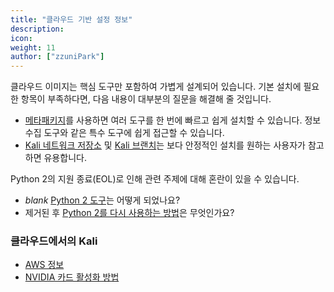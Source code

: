 ```yaml
---
title: "클라우드 기반 설정 정보"
description:
icon:
weight: 11
author: ["zzuniPark"]
---
```


클라우드 이미지는 핵심 도구만 포함하여 가볍게 설계되어 있습니다. 기본 설치에 필요한 항목이 부족하다면, 다음 내용이 대부분의 질문을 해결해 줄 것입니다.

-   [메타패키지](/docs/general-use/metapackages/)를 사용하면 여러 도구를 한 번에 빠르고 쉽게 설치할 수 있습니다. 정보 수집 도구와 같은 특수 도구에 쉽게 접근할 수 있습니다.
-   [Kali 네트워크 저장소](/docs/general-use/kali-linux-sources-list-repositories/) 및 [Kali 브랜치](/docs/general-use/kali-branches/)는 보다 안정적인 설치를 원하는 사용자가 참고하면 유용합니다.

Python 2의 지원 종료(EOL)로 인해 관련 주제에 대해 혼란이 있을 수 있습니다.

-   _blank_ [Python 2 도구](/blog/python-2-end-of-life/)는 어떻게 되었나요?
-   제거된 후 [Python 2를 다시 사용하는 방법](/docs/general-use/using-eol-python-versions/)은 무엇인가요?

### 클라우드에서의 Kali

-   [AWS 정보](/docs/cloud/aws/)
-   [NVIDIA 카드 활성화 방법](/docs/general-use/install-nvidia-drivers-on-kali-linux/)
